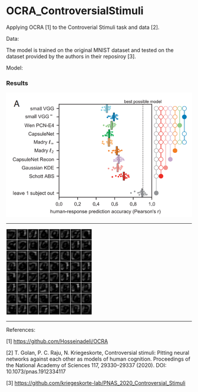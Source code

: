 # OCRA_ControversialStimuli

Applying OCRA [1] to the Controverial Stimuli task and data [2]. 

Data: 

The model is trained on the original MNIST dataset and tested on the dataset provided by the authors in their reposiroy [3]. 

Model:



### Results

<img src="https://github.com/Hosseinadeli/OCRA_ControversialStimuli/blob/main/figures/fig4a.png">





-------------------------------------------------------------------------------------------------------
<img src="https://github.com/Hosseinadeli/OCRA_ControversialStimuli/blob/main/figures/generated_10_time_steps_t1.gif">




-------------------------------------------------------------------------------------------------------
References:

[1] https://github.com/Hosseinadeli/OCRA

[2]  T. Golan, P. C. Raju, N. Kriegeskorte, Controversial stimuli: Pitting neural networks against each other as models of human cognition. Proceedings of the National Academy of Sciences 117, 29330–29337 (2020). DOI: 10.1073/pnas.1912334117

[3] https://github.com/kriegeskorte-lab/PNAS_2020_Controversial_Stimuli
